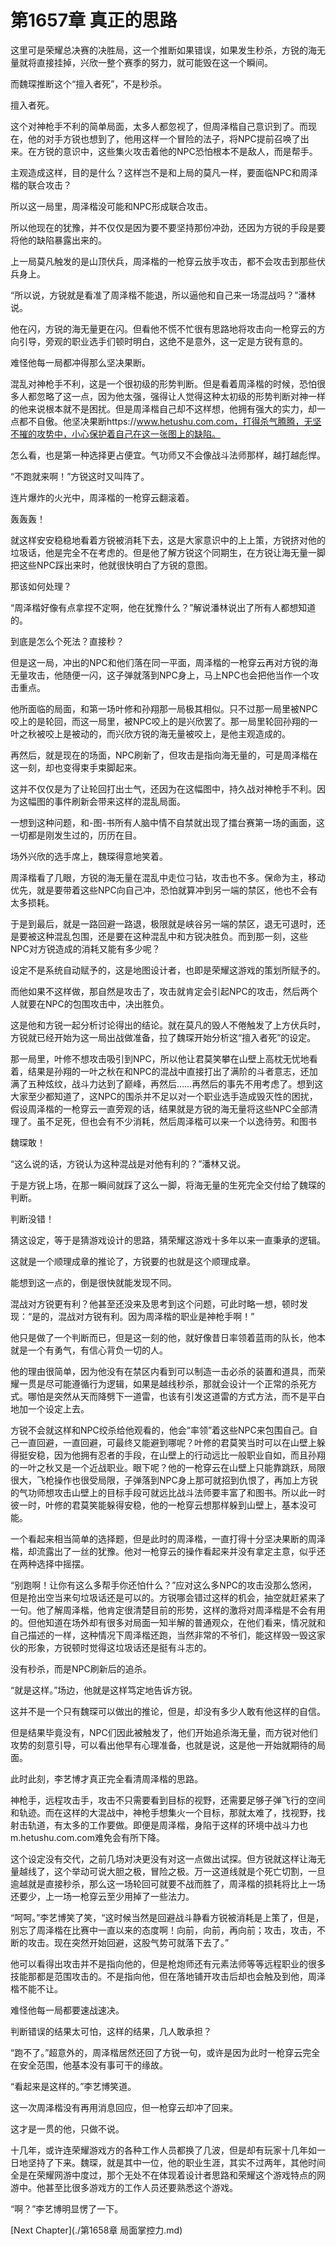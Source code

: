 # 第1657章 真正的思路

这里可是荣耀总决赛的决胜局，这一个推断如果错误，如果发生秒杀，方锐的海无量就将直接挂掉，兴欣一整个赛季的努力，就可能毁在这一个瞬间。

而魏琛推断这个“擅入者死”，不是秒杀。

擅入者死。

这个对神枪手不利的简单局面，太多人都忽视了，但周泽楷自己意识到了。而现在，他的对手方锐也想到了，他用这样一个冒险的法子，将NPC提前召唤了出来。在方锐的意识中，这些集火攻击着他的NPC恐怕根本不是敌人，而是帮手。

主观造成这样，目的是什么？这样岂不是和上局的莫凡一样，要面临NPC和周泽楷的联合攻击？

所以这一局里，周泽楷没可能和NPC形成联合攻击。

所以他现在的犹豫，并不仅仅是因为要不要坚持那份冲劲，还因为方锐的手段是要将他的缺陷暴露出来的。

上一局莫凡触发的是山顶伏兵，周泽楷的一枪穿云放手攻击，都不会攻击到那些伏兵身上。

“所以说，方锐就是看准了周泽楷不能退，所以逼他和自己来一场混战吗？”潘林说。

他在闪，方锐的海无量更在闪。但看他不慌不忙很有思路地将攻击向一枪穿云的方向引导，旁观的职业选手们顿时明白，这绝不是意外，这一定是方锐有意的。

难怪他每一局都冲得那么坚决果断。

混乱对神枪手不利，这是一个很初级的形势判断。但是看着周泽楷的时候，恐怕很多人都忽略了这一点，因为他太强，强得让人觉得这种太初级的形势判断对神一样的他来说根本就不是困扰。但是周泽楷自己却不这样想，他拥有强大的实力，却一点都不自傲。他坚决果断https://www.hetushu.com.com，打得杀气腾腾，无坚不摧的攻势中，小心保护着自己在这一张图上的缺陷。

怎么看，也是第一种选择更占便宜。气功师又不会像战斗法师那样，越打越彪悍。

“不跑就来啊！”方锐这时又叫阵了。

连片爆炸的火光中，周泽楷的一枪穿云翻滚着。

轰轰轰！

就这样安安稳稳地看着方锐被消耗下去，这是大家意识中的上上策，方锐挤对他的垃圾话，他是完全不在考虑的。但是他了解方锐这个同期生，在方锐让海无量一脚把这些NPC踩出来时，他就很快明白了方锐的意图。

那该如何处理？

“周泽楷好像有点拿捏不定啊，他在犹豫什么？”解说潘林说出了所有人都想知道的。

到底是怎么个死法？直接秒？

但是这一局，冲出的NPC和他们落在同一平面，周泽楷的一枪穿云再对方锐的海无量攻击，他随便一闪，这子弹就落到NPC身上，马上NPC也会把他当作一个攻击重点。

他所面临的局面，和第一场叶修和孙翔那一局极其相似。只不过那一局里被NPC咬上的是轮回，而这一局里，被NPC咬上的是兴欣罢了。那一局里轮回孙翔的一叶之秋被咬上是被动的，而兴欣方锐的海无量被咬上，是他主观造成的。

再然后，就是现在的场面，NPC刷新了，但攻击是指向海无量的，可是周泽楷在这一刻，却也变得束手束脚起来。

这并不仅仅是为了让轮回打出士气，还因为在这幅图中，持久战对神枪手不利。因为这幅图的事件刷新会带来这样的混乱局面。

一想到这种问题，和-图-书所有人脑中情不自禁就出现了擂台赛第一场的画面，这一切都是刚发生过的，历历在目。

场外兴欣的选手席上，魏琛得意地笑着。

周泽楷看了几眼，方锐的海无量在混乱中走位刁钻，攻击也不多。保命为主，移动优先，就是要带着这些NPC向自己冲，恐怕就算冲到另一端的禁区，他也不会有太多损耗。

于是到最后，就是一路回避一路退，极限就是峡谷另一端的禁区，退无可退时，还是要被这种混乱包围，还是要在这种混乱中和方锐决胜负。而到那一刻，这些NPC对方锐造成的消耗又能有多少呢？

设定不是系统自动赋予的，这是地图设计者，也即是荣耀这游戏的策划所赋予的。

而他如果不这样做，那自然是攻击了，攻击就肯定会引起NPC的攻击，然后两个人就要在NPC的包围攻击中，决出胜负。

这是他和方锐一起分析讨论得出的结论。就在莫凡的毁人不倦触发了上方伏兵时，方锐就已经开始为这一局出战做准备，拉了魏琛开始分析这“擅入者死”的设定。

那一局里，叶修不想攻击吸引到NPC，所以他让君莫笑攀在山壁上高枕无忧地看着，结果是孙翔的一叶之秋在和NPC的混战中直接打出了满阶的斗者意志，还加满了五种炫纹，战斗力达到了巅峰，再然后……再然后的事先不用考虑了。想到这大家至少都知道了，这NPC的围杀并不足以对一个职业选手造成毁灭性的困扰，假设周泽楷的一枪穿云一直旁观的话，结果就是方锐的海无量将这些NPC全部清理了。虽不足死，但也会有不少消耗，然后周泽楷可以来一个以逸待劳。和图书

魏琛敢！

“这么说的话，方锐认为这种混战是对他有利的？”潘林又说。

于是方锐上场，在那一瞬间就踩了这么一脚，将海无量的生死完全交付给了魏琛的判断。

判断没错！

猜这设定，等于是猜游戏设计的思路，猜荣耀这游戏十多年以来一直秉承的逻辑。

这就是一个顺理成章的推论了，方锐要的也就是这个顺理成章。

能想到这一点的，倒是很快就能发现不同。

混战对方锐更有利？他甚至还没来及思考到这个问题，可此时略一想，顿时发现：“是的，混战对方锐有利。因为周泽楷的职业是神枪手啊！”

他只是做了一个判断而已，但是这一刻的他，就好像昔日率领着蓝雨的队长，他本就是一个有勇气，有信心背负一切的人。

他的理由很简单，因为他没有在禁区内看到可以制造一击必杀的装置和道具，而荣耀一贯是尽可能遵循行为逻辑，如果是越线秒杀，那就会设计一个正常的杀死方式。哪怕是突然从天而降劈下一道雷，也该有引发这道雷的方式方法，而不是平白地加一个设定上去。

方锐不会就这样和NPC绞杀给他观看的，他会“率领”着这些NPC来包围自己。自己一直回避，一直回避，可最终又能避到哪呢？叶修的君莫笑当时可以在山壁上躲得挺安稳，因为他拥有忍者的手段，在山壁上的行动远比一般职业自如，而且孙翔的一叶之秋又是一个近战职业。眼下呢？他的一枪穿云在山壁上只能靠跳跃，局限很大，飞枪操作也很受局限，子弹落到NPC身上那可就招到仇恨了，再加上方锐的气功师想攻击山壁上的目标手段可就远比战斗法师要丰富了和图书。所以此一时彼一时，叶修的君莫笑能躲得安稳，他的一枪穿云想那样躲到山壁上，基本没可能。

一个看起来相当简单的选择题，但是此时的周泽楷，一直打得十分坚决果断的周泽楷，却流露出了一丝的犹豫。他对一枪穿云的操作看起来并没有拿定主意，似乎还在两种选择中摇摆。

“别跑啊！让你有这么多帮手你还怕什么？”应对这么多NPC的攻击没那么悠闲，但是抢出空当来句垃圾话还是可以的。方锐哪会错过这样的机会，抽空就赶紧来了一句。他了解周泽楷，他肯定很清楚目前的形势，这样的激将对周泽楷是不会有用的。但他知道在场外却有很多对局面一知半解的普通观众，在他们看来，情况就和自己描述的一样，这种情况下周泽楷还跑，当然非常的不爷们，能这样毁一毁这家伙的形象，方锐顿时觉得这垃圾话还是挺有斗志的。

没有秒杀，而是NPC刷新后的追杀。

“就是这样。”场边，他就是这样笃定地告诉方锐。

这并不是一个只有魏琛可以做出的推论，但是，却没有多少人敢有他这样的自信。

但是结果毕竟没有，NPC们因此被触发了，他们开始追杀海无量，而方锐对他们攻势的刻意引导，可以看出他早有心理准备，也就是说，这是他一开始就期待的局面。

此时此刻，李艺博才真正完全看清周泽楷的思路。

神枪手，远程攻击手，攻击不只需要看到目标的视野，还需要足够子弹飞行的空间和轨迹。而在这样的大混战中，神枪手想集火一个目标，那就太难了，找视野，找射击轨道，有太多的工作要做。即便是周泽楷，身陷于这样的环境中战斗力也m.hetushu.com.com难免会有所下降。

这个设定没有交代，之前几场对决更没有对这一点做出试探。但方锐就这样让海无量越线了，这个举动可说大胆之极，冒险之极。万一这道线就是个死亡切割，一旦逾越就是直接秒杀，那么这一场轮回可就要不战而胜了，周泽楷的损耗将比上一场还要少，上一场一枪穿云至少用掉了一些法力。

“呵呵。”李艺博笑了笑，“这时候当然是回避战斗静看方锐被消耗是上策了，但是，别忘了周泽楷在比赛中一直以来的态度啊！向前，向前，再向前；攻击，攻击，不断的攻击。现在突然开始回避，这股气势可就落下去了。”

他可以看得出攻击并不是指向他的，但是枪炮师还有元素法师等等远程职业的很多技能那都是范围攻击的。不是指向他，但在落地铺开攻击后却也会触及到他，周泽楷不能不让。

难怪他每一局都要速战速决。

判断错误的结果太可怕，这样的结果，几人敢承担？

“跑不了。”超意外的，周泽楷居然还回了方锐一句，或许是因为此时一枪穿云完全在安全范围，他基本没有事可干的缘故。

“看起来是这样的。”李艺博笑道。

这一次周泽楷没有再用消息回应，但一枪穿云却冲了回来。

这才是一贯的他，只做不说。

十几年，或许连荣耀游戏方的各种工作人员都换了几波，但是却有玩家十几年如一日地坚持了下来。魏琛，就是其中一位，他的职业生涯，其实不过两年，其他时间全是在荣耀网游中度过，那个无处不在体现着设计者思路和荣耀这个游戏特点的网游中。他甚至比很多游戏方的工作人员还要熟悉这个游戏。

“啊？”李艺博明显愣了一下。



[Next Chapter](./第1658章 局面掌控力.md)